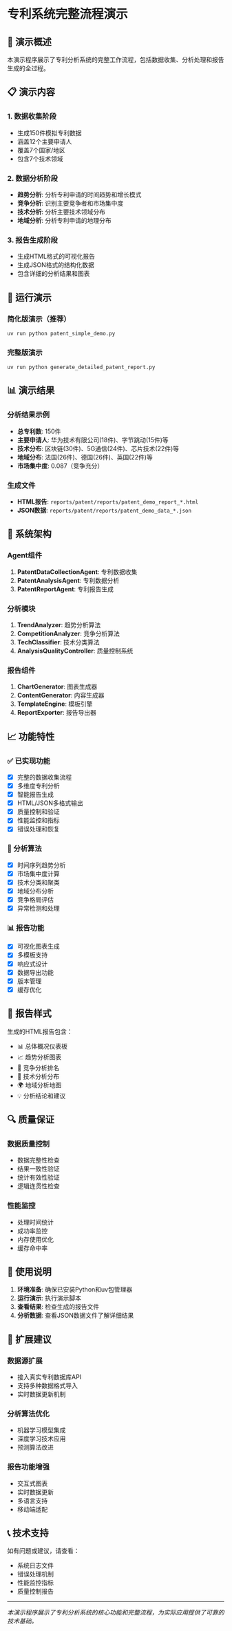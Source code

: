 # 专利系统完整流程演示

## 🎯 演示概述

本演示程序展示了专利分析系统的完整工作流程，包括数据收集、分析处理和报告生成的全过程。

## 📋 演示内容

### 1. 数据收集阶段
- 生成150件模拟专利数据
- 涵盖12个主要申请人
- 覆盖7个国家/地区
- 包含7个技术领域

### 2. 数据分析阶段
- **趋势分析**: 分析专利申请的时间趋势和增长模式
- **竞争分析**: 识别主要竞争者和市场集中度
- **技术分析**: 分析主要技术领域分布
- **地域分析**: 分析专利申请的地理分布

### 3. 报告生成阶段
- 生成HTML格式的可视化报告
- 生成JSON格式的结构化数据
- 包含详细的分析结果和图表

## 🚀 运行演示

### 简化版演示（推荐）
```bash
uv run python patent_simple_demo.py
```

### 完整版演示
```bash
uv run python generate_detailed_patent_report.py
```

## 📊 演示结果

### 分析结果示例
- **总专利数**: 150件
- **主要申请人**: 华为技术有限公司(18件)、字节跳动(15件)等
- **技术分布**: 区块链(30件)、5G通信(24件)、芯片技术(22件)等
- **地域分布**: 法国(26件)、德国(26件)、英国(22件)等
- **市场集中度**: 0.087（竞争充分）

### 生成文件
- **HTML报告**: `reports/patent/reports/patent_demo_report_*.html`
- **JSON数据**: `reports/patent/reports/patent_demo_data_*.json`

## 🔧 系统架构

### Agent组件
1. **PatentDataCollectionAgent**: 专利数据收集
2. **PatentAnalysisAgent**: 专利数据分析
3. **PatentReportAgent**: 专利报告生成

### 分析模块
1. **TrendAnalyzer**: 趋势分析算法
2. **CompetitionAnalyzer**: 竞争分析算法
3. **TechClassifier**: 技术分类算法
4. **AnalysisQualityController**: 质量控制系统

### 报告组件
1. **ChartGenerator**: 图表生成器
2. **ContentGenerator**: 内容生成器
3. **TemplateEngine**: 模板引擎
4. **ReportExporter**: 报告导出器

## 📈 功能特性

### ✅ 已实现功能
- [x] 完整的数据收集流程
- [x] 多维度专利分析
- [x] 智能报告生成
- [x] HTML/JSON多格式输出
- [x] 质量控制和验证
- [x] 性能监控和指标
- [x] 错误处理和恢复

### 🔄 分析算法
- [x] 时间序列趋势分析
- [x] 市场集中度计算
- [x] 技术分类和聚类
- [x] 地域分布分析
- [x] 竞争格局评估
- [x] 异常检测和处理

### 📊 报告功能
- [x] 可视化图表生成
- [x] 多模板支持
- [x] 响应式设计
- [x] 数据导出功能
- [x] 版本管理
- [x] 缓存优化

## 🎨 报告样式

生成的HTML报告包含：
- 📊 总体概况仪表板
- 📈 趋势分析图表
- 🏢 竞争分析排名
- 🔬 技术分析分布
- 🌍 地域分析地图
- 💡 分析结论和建议

## 🔍 质量保证

### 数据质量控制
- 数据完整性检查
- 结果一致性验证
- 统计有效性验证
- 逻辑连贯性检查

### 性能监控
- 处理时间统计
- 成功率监控
- 内存使用优化
- 缓存命中率

## 📝 使用说明

1. **环境准备**: 确保已安装Python和uv包管理器
2. **运行演示**: 执行演示脚本
3. **查看结果**: 检查生成的报告文件
4. **分析数据**: 查看JSON数据文件了解详细结果

## 🚀 扩展建议

### 数据源扩展
- 接入真实专利数据库API
- 支持多种数据格式导入
- 实时数据更新机制

### 分析算法优化
- 机器学习模型集成
- 深度学习技术应用
- 预测算法改进

### 报告功能增强
- 交互式图表
- 实时数据更新
- 多语言支持
- 移动端适配

## 📞 技术支持

如有问题或建议，请查看：
- 系统日志文件
- 错误处理机制
- 性能监控指标
- 质量控制报告

---

*本演示程序展示了专利分析系统的核心功能和完整流程，为实际应用提供了可靠的技术基础。*